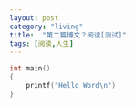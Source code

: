 ```yaml
---
layout: post
category: "living"
title:  "第二篇博文？阅读[测试]"
tags: [阅读,人生]
---
```


```C
int main()
{
	printf("Hello Word\n")
}
```